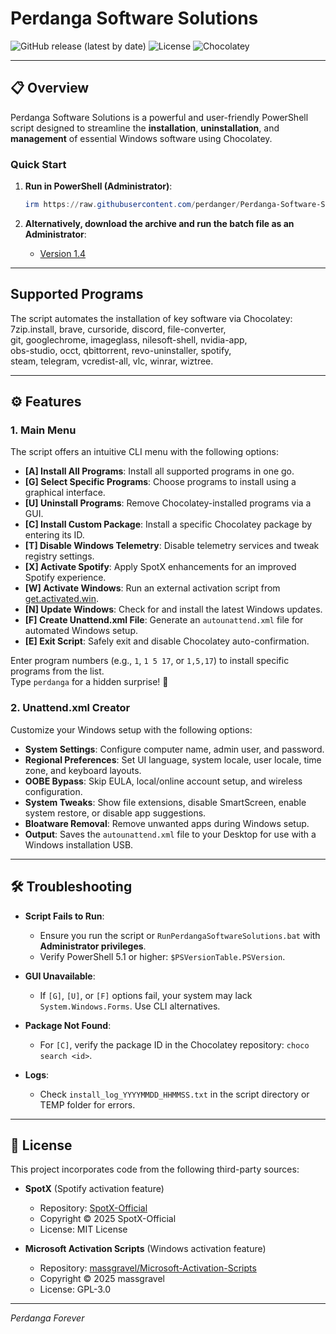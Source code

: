 # Perdanga Software Solutions 

![GitHub release (latest by date)](https://img.shields.io/github/v/release/perdanger/Perdanga-Software-Solutions?color=blue)
![License](https://img.shields.io/github/license/perdanger/Perdanga-Software-Solutions?color=green)
![Chocolatey](https://img.shields.io/badge/Powered%20by-Chocolatey-brown)

---

## 📋 Overview

Perdanga Software Solutions is a powerful and user-friendly PowerShell script designed to streamline the **installation**, **uninstallation**, and **management** of essential Windows software using Chocolatey.

### Quick Start

1. **Run in PowerShell (Administrator)**:
   ```powershell
   irm https://raw.githubusercontent.com/perdanger/Perdanga-Software-Solutions/main/PerdangaLoader.ps1 | iex
   ```

2. **Alternatively, download the archive and run the batch file as an Administrator**:
   - [Version 1.4](https://github.com/perdanger/Perdanga-Software-Solutions/archive/refs/tags/1.4.zip)

---

## Supported Programs

The script automates the installation of key software via Chocolatey:  
7zip.install, brave, cursoride, discord, file-converter,  
git, googlechrome, imageglass, nilesoft-shell, nvidia-app,  
obs-studio, occt, qbittorrent, revo-uninstaller, spotify,  
steam, telegram, vcredist-all, vlc, winrar, wiztree.

---

## ⚙️ Features

### 1. Main Menu

The script offers an intuitive CLI menu with the following options:

- **[A] Install All Programs**: Install all supported programs in one go.
- **[G] Select Specific Programs**: Choose programs to install using a graphical interface.
- **[U] Uninstall Programs**: Remove Chocolatey-installed programs via a GUI.
- **[C] Install Custom Package**: Install a specific Chocolatey package by entering its ID.
- **[T] Disable Windows Telemetry**: Disable telemetry services and tweak registry settings.
- **[X] Activate Spotify**: Apply SpotX enhancements for an improved Spotify experience.
- **[W] Activate Windows**: Run an external activation script from [get.activated.win](https://get.activated.win).
- **[N] Update Windows**: Check for and install the latest Windows updates.
- **[F] Create Unattend.xml File**: Generate an `autounattend.xml` file for automated Windows setup.
- **[E] Exit Script**: Safely exit and disable Chocolatey auto-confirmation.

Enter program numbers (e.g., `1`, `1 5 17`, or `1,5,17`) to install specific programs from the list.  
Type `perdanga` for a hidden surprise! 🧀

### 2. Unattend.xml Creator

Customize your Windows setup with the following options:
- **System Settings**: Configure computer name, admin user, and password.
- **Regional Preferences**: Set UI language, system locale, user locale, time zone, and keyboard layouts.
- **OOBE Bypass**: Skip EULA, local/online account setup, and wireless configuration.
- **System Tweaks**: Show file extensions, disable SmartScreen, enable system restore, or disable app suggestions.
- **Bloatware Removal**: Remove unwanted apps during Windows setup.
- **Output**: Saves the `autounattend.xml` file to your Desktop for use with a Windows installation USB.

---

## 🛠️ Troubleshooting

- **Script Fails to Run**:
  - Ensure you run the script or `RunPerdangaSoftwareSolutions.bat` with **Administrator privileges**.
  - Verify PowerShell 5.1 or higher: `$PSVersionTable.PSVersion`.

- **GUI Unavailable**:
  - If `[G]`, `[U]`, or `[F]` options fail, your system may lack `System.Windows.Forms`. Use CLI alternatives.

- **Package Not Found**:
  - For `[C]`, verify the package ID in the Chocolatey repository: `choco search <id>`.

- **Logs**:
  - Check `install_log_YYYYMMDD_HHMMSS.txt` in the script directory or TEMP folder for errors.

---

## 📜 License

This project incorporates code from the following third-party sources:

- **SpotX** (Spotify activation feature)
  - Repository: [SpotX-Official](https://github.com/SpotX-Official/SpotX)
  - Copyright © 2025 SpotX-Official
  - License: MIT License

- **Microsoft Activation Scripts** (Windows activation feature)
  - Repository: [massgravel/Microsoft-Activation-Scripts](https://github.com/massgravel/Microsoft-Activation-Scripts)
  - Copyright © 2025 massgravel
  - License: GPL-3.0

---

*Perdanga Forever*
